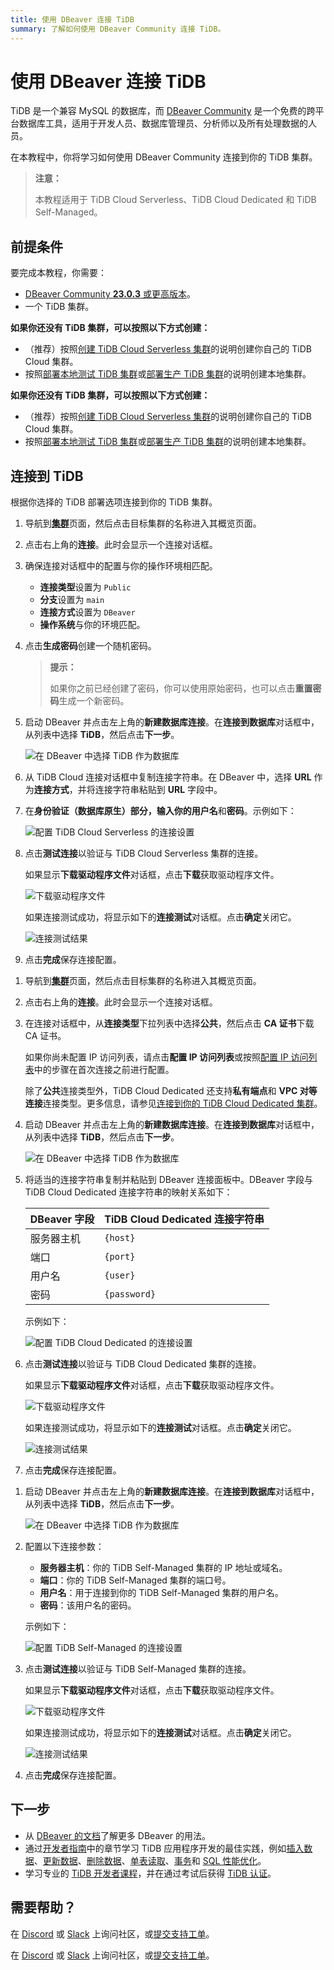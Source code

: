 ```yaml
---
title: 使用 DBeaver 连接 TiDB
summary: 了解如何使用 DBeaver Community 连接 TiDB。
---
```


# 使用 DBeaver 连接 TiDB

TiDB 是一个兼容 MySQL 的数据库，而 [DBeaver Community](https://dbeaver.io/download/) 是一个免费的跨平台数据库工具，适用于开发人员、数据库管理员、分析师以及所有处理数据的人员。

在本教程中，你将学习如何使用 DBeaver Community 连接到你的 TiDB 集群。

> **注意：**
>
> 本教程适用于 TiDB Cloud Serverless、TiDB Cloud Dedicated 和 TiDB Self-Managed。

## 前提条件

要完成本教程，你需要：

- [DBeaver Community **23.0.3** 或更高版本](https://dbeaver.io/download/)。
- 一个 TiDB 集群。

<CustomContent platform="tidb">

**如果你还没有 TiDB 集群，可以按照以下方式创建：**

- （推荐）按照[创建 TiDB Cloud Serverless 集群](/develop/dev-guide-build-cluster-in-cloud.md)的说明创建你自己的 TiDB Cloud 集群。
- 按照[部署本地测试 TiDB 集群](/quick-start-with-tidb.md#deploy-a-local-test-cluster)或[部署生产 TiDB 集群](/production-deployment-using-tiup.md)的说明创建本地集群。

</CustomContent>
<CustomContent platform="tidb-cloud">

**如果你还没有 TiDB 集群，可以按照以下方式创建：**

- （推荐）按照[创建 TiDB Cloud Serverless 集群](/develop/dev-guide-build-cluster-in-cloud.md)的说明创建你自己的 TiDB Cloud 集群。
- 按照[部署本地测试 TiDB 集群](https://docs.pingcap.com/tidb/stable/quick-start-with-tidb#deploy-a-local-test-cluster)或[部署生产 TiDB 集群](https://docs.pingcap.com/tidb/stable/production-deployment-using-tiup)的说明创建本地集群。

</CustomContent>

## 连接到 TiDB

根据你选择的 TiDB 部署选项连接到你的 TiDB 集群。

<SimpleTab>
<div label="TiDB Cloud Serverless">

1. 导航到[**集群**](https://tidbcloud.com/project/clusters)页面，然后点击目标集群的名称进入其概览页面。

2. 点击右上角的**连接**。此时会显示一个连接对话框。

3. 确保连接对话框中的配置与你的操作环境相匹配。

    - **连接类型**设置为 `Public`
    - **分支**设置为 `main`
    - **连接方式**设置为 `DBeaver`
    - **操作系统**与你的环境匹配。

4. 点击**生成密码**创建一个随机密码。

    > **提示：**
    >
    > 如果你之前已经创建了密码，你可以使用原始密码，也可以点击**重置密码**生成一个新密码。

5. 启动 DBeaver 并点击左上角的**新建数据库连接**。在**连接到数据库**对话框中，从列表中选择 **TiDB**，然后点击**下一步**。

    ![在 DBeaver 中选择 TiDB 作为数据库](https://docs-download.pingcap.com/media/images/docs/develop/dbeaver-select-database.jpg)

6. 从 TiDB Cloud 连接对话框中复制连接字符串。在 DBeaver 中，选择 **URL** 作为**连接方式**，并将连接字符串粘贴到 **URL** 字段中。

7. 在**身份验证（数据库原生）**部分，输入你的**用户名**和**密码**。示例如下：

    ![配置 TiDB Cloud Serverless 的连接设置](https://docs-download.pingcap.com/media/images/docs/develop/dbeaver-connection-settings-serverless.jpg)

8. 点击**测试连接**以验证与 TiDB Cloud Serverless 集群的连接。

    如果显示**下载驱动程序文件**对话框，点击**下载**获取驱动程序文件。

    ![下载驱动程序文件](https://docs-download.pingcap.com/media/images/docs/develop/dbeaver-download-driver.jpg)

    如果连接测试成功，将显示如下的**连接测试**对话框。点击**确定**关闭它。

    ![连接测试结果](https://docs-download.pingcap.com/media/images/docs/develop/dbeaver-connection-test.jpg)

9. 点击**完成**保存连接配置。

</div>
<div label="TiDB Cloud Dedicated">

1. 导航到[**集群**](https://tidbcloud.com/project/clusters)页面，然后点击目标集群的名称进入其概览页面。

2. 点击右上角的**连接**。此时会显示一个连接对话框。

3. 在连接对话框中，从**连接类型**下拉列表中选择**公共**，然后点击 **CA 证书**下载 CA 证书。

    如果你尚未配置 IP 访问列表，请点击**配置 IP 访问列表**或按照[配置 IP 访问列表](https://docs.pingcap.com/tidbcloud/configure-ip-access-list)中的步骤在首次连接之前进行配置。

    除了**公共**连接类型外，TiDB Cloud Dedicated 还支持**私有端点**和 **VPC 对等连接**连接类型。更多信息，请参见[连接到你的 TiDB Cloud Dedicated 集群](https://docs.pingcap.com/tidbcloud/connect-to-tidb-cluster)。

4. 启动 DBeaver 并点击左上角的**新建数据库连接**。在**连接到数据库**对话框中，从列表中选择 **TiDB**，然后点击**下一步**。

    ![在 DBeaver 中选择 TiDB 作为数据库](https://docs-download.pingcap.com/media/images/docs/develop/dbeaver-select-database.jpg)

5. 将适当的连接字符串复制并粘贴到 DBeaver 连接面板中。DBeaver 字段与 TiDB Cloud Dedicated 连接字符串的映射关系如下：

    | DBeaver 字段 | TiDB Cloud Dedicated 连接字符串 |
    |---------------| ------------------------------- |
    | 服务器主机    | `{host}`                        |
    | 端口         | `{port}`                        |
    | 用户名       | `{user}`                        |
    | 密码         | `{password}`                    |

    示例如下：

    ![配置 TiDB Cloud Dedicated 的连接设置](https://docs-download.pingcap.com/media/images/docs/develop/dbeaver-connection-settings-dedicated.jpg)

6. 点击**测试连接**以验证与 TiDB Cloud Dedicated 集群的连接。

    如果显示**下载驱动程序文件**对话框，点击**下载**获取驱动程序文件。

    ![下载驱动程序文件](https://docs-download.pingcap.com/media/images/docs/develop/dbeaver-download-driver.jpg)

    如果连接测试成功，将显示如下的**连接测试**对话框。点击**确定**关闭它。

    ![连接测试结果](https://docs-download.pingcap.com/media/images/docs/develop/dbeaver-connection-test.jpg)

7. 点击**完成**保存连接配置。

</div>
<div label="TiDB Self-Managed">

1. 启动 DBeaver 并点击左上角的**新建数据库连接**。在**连接到数据库**对话框中，从列表中选择 **TiDB**，然后点击**下一步**。

    ![在 DBeaver 中选择 TiDB 作为数据库](https://docs-download.pingcap.com/media/images/docs/develop/dbeaver-select-database.jpg)

2. 配置以下连接参数：

    - **服务器主机**：你的 TiDB Self-Managed 集群的 IP 地址或域名。
    - **端口**：你的 TiDB Self-Managed 集群的端口号。
    - **用户名**：用于连接到你的 TiDB Self-Managed 集群的用户名。
    - **密码**：该用户名的密码。

    示例如下：

    ![配置 TiDB Self-Managed 的连接设置](https://docs-download.pingcap.com/media/images/docs/develop/dbeaver-connection-settings-self-hosted.jpg)

3. 点击**测试连接**以验证与 TiDB Self-Managed 集群的连接。

    如果显示**下载驱动程序文件**对话框，点击**下载**获取驱动程序文件。

    ![下载驱动程序文件](https://docs-download.pingcap.com/media/images/docs/develop/dbeaver-download-driver.jpg)

    如果连接测试成功，将显示如下的**连接测试**对话框。点击**确定**关闭它。

    ![连接测试结果](https://docs-download.pingcap.com/media/images/docs/develop/dbeaver-connection-test.jpg)

4. 点击**完成**保存连接配置。

</div>
</SimpleTab>

## 下一步

- 从 [DBeaver 的文档](https://github.com/dbeaver/dbeaver/wiki)了解更多 DBeaver 的用法。
- 通过[开发者指南](/develop/dev-guide-overview.md)中的章节学习 TiDB 应用程序开发的最佳实践，例如[插入数据](/develop/dev-guide-insert-data.md)、[更新数据](/develop/dev-guide-update-data.md)、[删除数据](/develop/dev-guide-delete-data.md)、[单表读取](/develop/dev-guide-get-data-from-single-table.md)、[事务](/develop/dev-guide-transaction-overview.md)和 [SQL 性能优化](/develop/dev-guide-optimize-sql-overview.md)。
- 学习专业的 [TiDB 开发者课程](https://www.pingcap.com/education/)，并在通过考试后获得 [TiDB 认证](https://www.pingcap.com/education/certification/)。

## 需要帮助？

<CustomContent platform="tidb">

在 [Discord](https://discord.gg/DQZ2dy3cuc?utm_source=doc) 或 [Slack](https://slack.tidb.io/invite?team=tidb-community&channel=everyone&ref=pingcap-docs) 上询问社区，或[提交支持工单](/support.md)。

</CustomContent>

<CustomContent platform="tidb-cloud">

在 [Discord](https://discord.gg/DQZ2dy3cuc?utm_source=doc) 或 [Slack](https://slack.tidb.io/invite?team=tidb-community&channel=everyone&ref=pingcap-docs) 上询问社区，或[提交支持工单](https://tidb.support.pingcap.com/)。

</CustomContent>
